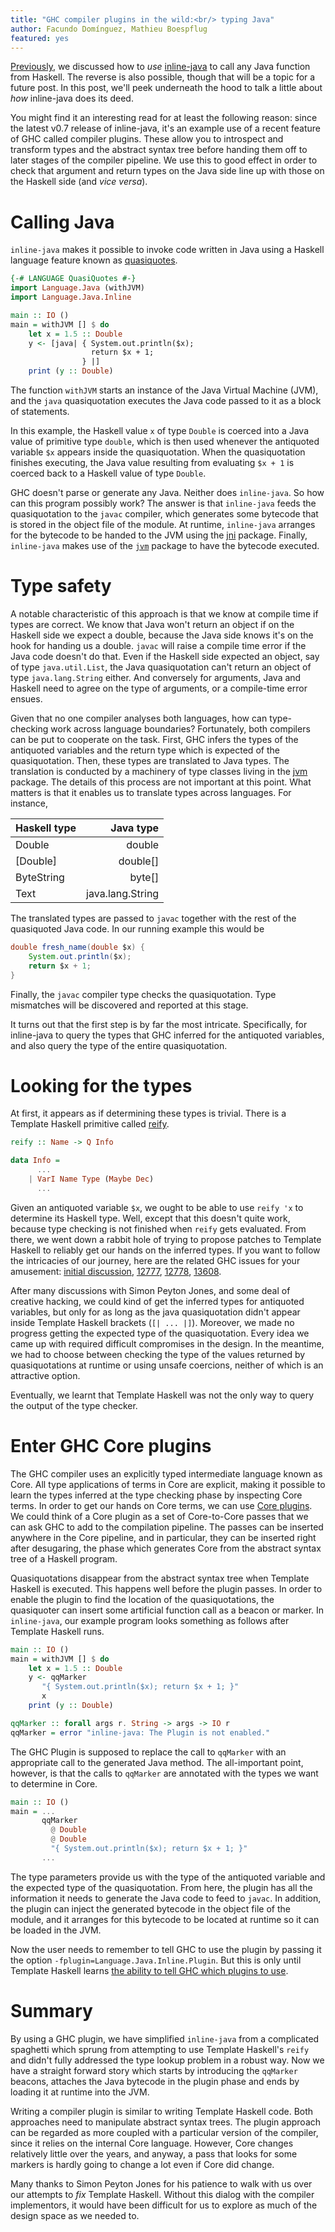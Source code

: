 ```yaml
---
title: "GHC compiler plugins in the wild:<br/> typing Java"
author: Facundo Domínguez, Mathieu Boespflug
featured: yes
---
```


[Previously][inline-java-tutorial], we discussed how to
*use* [inline-java][inline-java-stackage] to call any Java function
from Haskell. The reverse is also possible, though that will be
a topic for a future post. In this post, we'll peek underneath the
hood to talk a little about *how* inline-java does its deed.

You might find it an interesting read for at least the following
reason: since the latest v0.7 release of inline-java, it's an example
use of a recent feature of GHC called compiler plugins. These allow
you to introspect and transform types and the abstract syntax tree
before handing them off to later stages of the compiler pipeline. We
use this to good effect in order to check that argument and return
types on the Java side line up with those on the Haskell side (and
*vice versa*).

[inline-java-tutorial]: ./2017-09-15-inline-java-tutorial.html
[inline-java-stackage]: https://www.stackage.org/package/inline-java

# Calling Java

`inline-java` makes it possible to invoke code written in Java using
a Haskell language feature known
as
[quasiquotes](https://scholar.google.com/citations?view_op=view_citation&citation_for_view=jjWDm9wAAAAJ:2osOgNQ5qMEC).

```Haskell
{-# LANGUAGE QuasiQuotes #-}
import Language.Java (withJVM)
import Language.Java.Inline

main :: IO ()
main = withJVM [] $ do
    let x = 1.5 :: Double
    y <- [java| { System.out.println($x);
                  return $x + 1;
                } |]
    print (y :: Double)
```

The function `withJVM` starts an instance of the Java Virtual Machine (JVM),
and the `java` quasiquotation executes the Java code passed to it as a block
of statements.

In this example, the Haskell value `x` of type `Double` is coerced into
a Java value of primitive type `double`, which is then used whenever the
antiquoted variable `$x` appears inside the quasiquotation.
When the quasiquotation finishes executing, the Java value resulting
from evaluating `$x + 1` is coerced back to a Haskell value of type
`Double`.

GHC doesn't parse or generate any Java. Neither does `inline-java`.
So how can this program possibly work? The answer is that `inline-java`
feeds the quasiquotation to the `javac` compiler, which generates some
bytecode that is stored in the object file of the module. At runtime,
`inline-java` arranges for the bytecode to be handed to the JVM using
the [jni](https://www.stackage.org/package/jni) package.
Finally, `inline-java` makes use of the
[`jvm`](https://www.stackage.org/package/jvm) package
to have the bytecode executed.

# Type safety

A notable characteristic of this approach is that we know at compile
time if types are correct. We know that Java won't return an object if
on the Haskell side we expect a double, because the Java side knows
it's on the hook for handing us a double. `javac` will raise a compile
time error if the Java code doesn't do that. Even if the Haskell side
expected an object, say of type `java.util.List`, the Java
quasiquotation can't return an object of type `java.lang.String`
either. And conversely for arguments, Java and Haskell need to agree
on the type of arguments, or a compile-time error ensues.

Given that no one compiler analyses both languages, how can
type-checking work across language boundaries? Fortunately, both
compilers can be put to cooperate on the task. First, GHC
infers the types of the antiquoted variables and the return type which
is expected of the quasiquotation. Then, these types are translated to
Java types. The translation is conducted by a machinery of type classes
living in the [jvm](https://github.com/tweag/inline-java/jvm) package.
The details of this process are not important at this point. What
matters is that it enables us to translate types across languages. For
instance,

| Haskell type | Java type         |
|:-------------|------------------:|
| Double       |            double |
| [Double]     |          double[] |
| ByteString   |            byte[] |
| Text         |  java.lang.String |

The translated types are passed to `javac` together with the rest of the
quasiquoted Java code. In our running example this would be

```Java
double fresh_name(double $x) {
    System.out.println($x);
    return $x + 1;
}
```

Finally, the `javac` compiler type checks the quasiquotation. Type
mismatches will be discovered and reported at this stage.

It turns out that the first step is by far the most intricate.
Specifically, for inline-java to query the types that GHC inferred for
the antiquoted variables, and also query the type of the entire
quasiquotation.

# Looking for the types

At first, it appears as if determining these types is trivial. There is
a Template Haskell primitive called
[reify](https://www.stackage.org/haddock/lts-9.0/template-haskell-2.11.1.0/Language-Haskell-TH.html#v:reify).
```Haskell
reify :: Name -> Q Info

data Info =
      ...
    | VarI Name Type (Maybe Dec)	
      ...
```

Given an antiquoted variable `$x`, we ought to be able to use `reify 'x`
to determine its Haskell type. Well, except that this doesn't quite
work, because type checking is not finished when `reify` gets evaluated. From
there, we went down a rabbit hole of trying to propose patches to
Template Haskell to reliably get our hands on the inferred types.
If you want to follow the intricacies of our journey, here are the
related GHC issues for your amusement:
[initial discussion](https://ghc.haskell.org/trac/ghc/wiki/TemplateHaskell/Reify),
[12777](https://ghc.haskell.org/trac/ghc/ticket/12777),
[12778](https://ghc.haskell.org/trac/ghc/ticket/12778),
[13608](https://ghc.haskell.org/trac/ghc/ticket/13608).

After many discussions with Simon Peyton Jones, and some deal of
creative hacking, we could kind of get the inferred types for antiquoted
variables, but only for as long as the java quasiquotation didn't appear
inside Template Haskell brackets (`[| ... |]`). Moreover, we made no
progress getting the expected type of the quasiquotation.
Every idea we came up with required difficult compromises in the design.
In the meantime, we had to choose between checking the type of the
values returned by quasiquotations at runtime or using unsafe coercions,
neither of which is an attractive option.

Eventually, we learnt that Template Haskell was not the only way to
query the output of the type checker.

# Enter GHC Core plugins

The GHC compiler uses an explicitly typed intermediate language known as
Core. All type applications of terms in Core are explicit, making it
possible to learn the types inferred at the type checking phase
by inspecting Core terms.
In order to get our hands on Core terms, we can use
[Core plugins](https://downloads.haskell.org/~ghc/8.0.2/docs/html/users_guide/extending_ghc.html#core-plugins-in-more-detail).
We could think of a Core plugin as a set of Core-to-Core passes that we
can
ask GHC to add to the compilation pipeline. The passes can be inserted
anywhere in the Core pipeline, and in particular, they can be inserted
right after desugaring, the phase which generates Core from the abstract
syntax tree of a Haskell program.

Quasiquotations disappear from the abstract syntax tree when Template
Haskell is executed. This happens well before the plugin passes.
In order to enable the plugin to find the location of the
quasiquotations, the quasiquoter can insert some artificial
function call as a beacon or marker. In `inline-java`, our example program
looks something as follows after Template Haskell runs.

```Haskell
main :: IO ()
main = withJVM [] $ do
    let x = 1.5 :: Double
    y <- qqMarker
	   "{ System.out.println($x); return $x + 1; }"
	   x
    print (y :: Double)

qqMarker :: forall args r. String -> args -> IO r
qqMarker = error "inline-java: The Plugin is not enabled."
```

The GHC Plugin is supposed to replace the call to `qqMarker` with an
appropriate call to the generated Java method. The all-important
point, however, is that the calls to `qqMarker` are annotated with the
types we want to determine in Core.

```Haskell
main :: IO ()
main = ...
       qqMarker
         @ Double
         @ Double
         "{ System.out.println($x); return $x + 1; }"
	   ...
```

The type parameters provide us with the type of the antiquoted
variable and the expected type of the quasiquotation. From here, the
plugin has all the information it needs to generate the Java code to
feed to `javac`. In addition, the plugin can inject the generated bytecode
in the object file of the module, and it arranges for this bytecode to
be located at runtime so it can be loaded in the JVM.

Now the user needs to remember to tell GHC to use the plugin by passing it
the option `-fplugin=Language.Java.Inline.Plugin`. But this is only until
Template Haskell learns
[the ability to tell GHC which plugins to use](https://phabricator.haskell.org/D3821).

# Summary

By using a GHC plugin, we have simplified `inline-java` from a
complicated spaghetti which sprung from attempting to use 
Template Haskell's `reify` and didn't fully addressed the type lookup
problem in a robust way. Now we have a straight forward story which
starts by
introducing the `qqMarker` beacons, attaches the Java bytecode in the
plugin phase and ends by loading it at runtime into the JVM.

Writing a compiler plugin is similar to writing Template Haskell code.
Both approaches need to manipulate abstract syntax trees. The plugin
approach can be regarded as more coupled with a particular version of
the compiler, since it relies on the internal Core language. However,
Core changes relatively little over the years, and anyway, a pass that
looks for some markers is hardly going to change a lot even if Core
did change.

Many thanks to Simon Peyton Jones for his patience to walk with us over
our attempts to _fix_ Template Haskell. Without this dialog with the
compiler implementors, it would have been difficult for us to explore as
much of the design space as we needed to.
